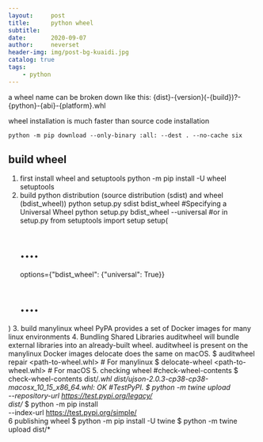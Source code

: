 ```yaml
---
layout:     post
title:      python wheel
subtitle:   
date:       2020-09-07
author:     neverset
header-img: img/post-bg-kuaidi.jpg
catalog: true
tags:
    - python
---
```


a wheel name can be broken down like this:
{dist}-{version}(-{build})?-{python}-{abi}-{platform}.whl

wheel installation is much faster than source code installation

    python -m pip download --only-binary :all: --dest . --no-cache six

## build wheel
1. first install wheel and setuptools
python -m pip install -U wheel setuptools
2. build python distribution (source distribution (sdist) and wheel (bdist_wheel))
python setup.py sdist bdist_wheel
#Specifying a Universal Wheel
python setup.py bdist_wheel --universal
#or in setup.py
from setuptools import setup
setup(
    # ....
    options={"bdist_wheel": {"universal": True}}
    # ....
)
3. build manylinux  wheel
PyPA provides a set of Docker images for many linux environments
4. Bundling Shared Libraries
auditwheel will bundle external libraries into an already-built wheel. auditwheel is present on the manylinux Docker images
delocate does the same on macOS.
    $ auditwheel repair <path-to-wheel.whl>  # For manylinux
    $ delocate-wheel <path-to-wheel.whl>  # For macOS
5. checking wheel
    #check-wheel-contents 
    $ check-wheel-contents dist/*.whl
    dist/ujson-2.0.3-cp38-cp38-macosx_10_15_x86_64.whl: OK
    #TestPyPI.
    $ python -m twine upload \
      --repository-url https://test.pypi.org/legacy/ \
      dist/*
    $ python -m pip install \
      --index-url https://test.pypi.org/simple/ \
      <pkg-name>
6 publishing wheel
    $ python -m pip install -U twine
    $ python -m twine upload dist/*
